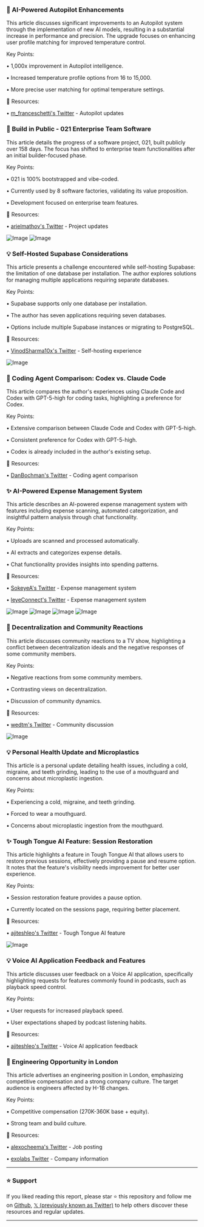 ### 🤖 AI-Powered Autopilot Enhancements

This article discusses significant improvements to an Autopilot system through the implementation of new AI models, resulting in a substantial increase in performance and precision.  The upgrade focuses on enhancing user profile matching for improved temperature control.

Key Points:

• 1,000x improvement in Autopilot intelligence.

• Increased temperature profile options from 16 to 15,000.

• More precise user matching for optimal temperature settings.


🔗 Resources:

• [m_franceschetti's Twitter](https://x.com/m_franceschetti) -  Autopilot updates


### 🚀 Build in Public - 021 Enterprise Team Software

This article details the progress of a software project, 021, built publicly over 158 days.  The focus has shifted to enterprise team functionalities after an initial builder-focused phase.


Key Points:

• 021 is 100% bootstrapped and vibe-coded.

• Currently used by 8 software factories, validating its value proposition.

• Development focused on enterprise team features.


🔗 Resources:

• [arielmathov's Twitter](https://x.com/arielmathov) - Project updates

![Image](https://pbs.twimg.com/media/G1X2B0sWcAAW53W?format=jpg&name=small)
![Image](https://pbs.twimg.com/media/Gy6CplRXoAAs-Xc?format=png&name=240x240)


### 💡 Self-Hosted Supabase Considerations

This article presents a challenge encountered while self-hosting Supabase: the limitation of one database per installation. The author explores solutions for managing multiple applications requiring separate databases.


Key Points:

• Supabase supports only one database per installation.

• The author has seven applications requiring seven databases.

• Options include multiple Supabase instances or migrating to PostgreSQL.


🔗 Resources:

• [VinodSharma10x's Twitter](https://x.com/VinodSharma10x) -  Self-hosting experience

![Image](https://pbs.twimg.com/media/G1Xz5RcWEAI_KJg?format=jpg&name=small)


### 🤖 Coding Agent Comparison: Codex vs. Claude Code

This article compares the author's experiences using Claude Code and Codex with GPT-5-high for coding tasks, highlighting a preference for Codex.


Key Points:

•  Extensive comparison between Claude Code and Codex with GPT-5-high.

•  Consistent preference for Codex with GPT-5-high.

•  Codex is already included in the author's existing setup.


🔗 Resources:

• [DanBochman's Twitter](https://x.com/DanBochman) - Coding agent comparison


### ✨ AI-Powered Expense Management System

This article describes an AI-powered expense management system with features including expense scanning, automated categorization, and insightful pattern analysis through chat functionality.


Key Points:

• Uploads are scanned and processed automatically.

• AI extracts and categorizes expense details.

• Chat functionality provides insights into spending patterns.


🔗 Resources:

• [SokeyeA's Twitter](https://x.com/SokeyeA) -  Expense management system

• [leyeConnect's Twitter](https://x.com/leyeConnect) -  Expense management system

![Image](https://pbs.twimg.com/media/G1XrfJFWEAAzUf8?format=jpg&name=small)
![Image](https://pbs.twimg.com/media/G1XrfJPWYAANE6c?format=jpg&name=small)
![Image](https://pbs.twimg.com/media/G1XrfJNXsAEkvHn?format=jpg&name=small)
![Image](https://pbs.twimg.com/media/G1XrfJKWkAA3_Du?format=jpg&name=small)


### 🤖 Decentralization and Community Reactions

This article discusses community reactions to a TV show, highlighting a conflict between decentralization ideals and the negative responses of some community members.


Key Points:

• Negative reactions from some community members.

• Contrasting views on decentralization.

• Discussion of community dynamics.


🔗 Resources:

• [wedtm's Twitter](https://x.com/wedtm) - Community discussion


![Image](https://pbs.twimg.com/tweet_video_thumb/G1XQN2kXgAAEliS.jpg)


### 💡 Personal Health Update and Microplastics

This article is a personal update detailing health issues, including a cold, migraine, and teeth grinding, leading to the use of a mouthguard and concerns about microplastic ingestion.


Key Points:

•  Experiencing a cold, migraine, and teeth grinding.

•  Forced to wear a mouthguard.

•  Concerns about microplastic ingestion from the mouthguard.


### ✨ Tough Tongue AI Feature: Session Restoration

This article highlights a feature in Tough Tongue AI that allows users to restore previous sessions, effectively providing a pause and resume option.  It notes that the feature's visibility needs improvement for better user experience.


Key Points:

• Session restoration feature provides a pause option.

• Currently located on the sessions page, requiring better placement.


🔗 Resources:

• [ajiteshleo's Twitter](https://x.com/ajiteshleo) -  Tough Tongue AI feature

![Image](https://pbs.twimg.com/media/G1W-C5gW0AA2WYz?format=jpg&name=small)


### 💡 Voice AI Application Feedback and Features

This article discusses user feedback on a Voice AI application, specifically highlighting requests for features commonly found in podcasts, such as playback speed control.


Key Points:

• User requests for increased playback speed.

• User expectations shaped by podcast listening habits.


🔗 Resources:

• [ajiteshleo's Twitter](https://x.com/ajiteshleo) - Voice AI application feedback


### 🚀  Engineering Opportunity in London

This article advertises an engineering position in London, emphasizing competitive compensation and a strong company culture.  The target audience is engineers affected by H-1B changes.


Key Points:

• Competitive compensation (270K-360K base + equity).

• Strong team and build culture.


🔗 Resources:

• [alexocheema's Twitter](https://x.com/alexocheema) - Job posting

• [exolabs Twitter](https://x.com/exolabs) - Company information


---

### ⭐️ Support

If you liked reading this report, please star ⭐️ this repository and follow me on [Github](https://github.com/Drix10), [𝕏 (previously known as Twitter)](https://x.com/DRIX_10_) to help others discover these resources and regular updates.

---